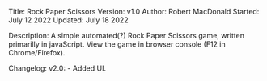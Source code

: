 Title: Rock Paper Scissors
Version: v1.0
Author: Robert MacDonald
Started: July 12 2022
Updated: July 18 2022

Description:
A simple automated(?) Rock Paper Scissors game, written primarilly in javaScript.
View the game in browser console (F12 in Chrome/Firefox).

Changelog:
v2.0: - Added UI.
